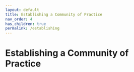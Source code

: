```yaml
---
layout: default
title: Establishing a Community of Practice
nav_order: 4
has_children: true
permalink: /establishing
---
```


# Establishing a Community of Practice
